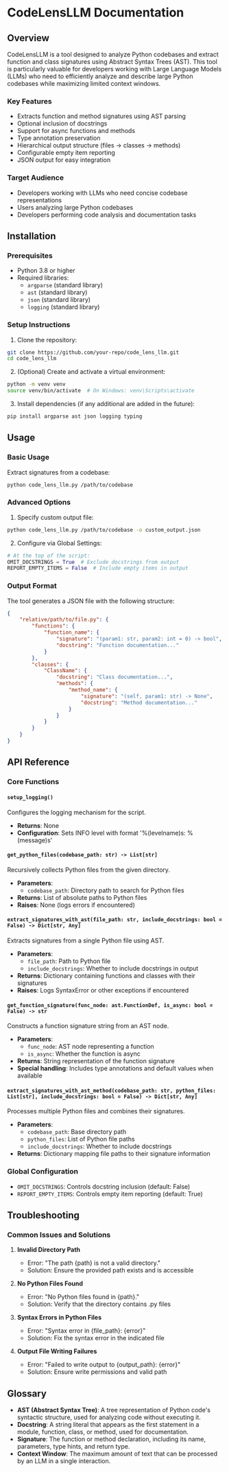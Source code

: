 # CodeLensLLM Documentation

## Overview

CodeLensLLM is a tool designed to analyze Python codebases and extract function and class signatures using Abstract Syntax Trees (AST). This tool is particularly valuable for developers working with Large Language Models (LLMs) who need to efficiently analyze and describe large Python codebases while maximizing limited context windows.

### Key Features
- Extracts function and method signatures using AST parsing
- Optional inclusion of docstrings
- Support for async functions and methods
- Type annotation preservation
- Hierarchical output structure (files → classes → methods)
- Configurable empty item reporting
- JSON output for easy integration

### Target Audience
- Developers working with LLMs who need concise codebase representations
- Users analyzing large Python codebases
- Developers performing code analysis and documentation tasks

## Installation

### Prerequisites
- Python 3.8 or higher
- Required libraries:
  - `argparse` (standard library)
  - `ast` (standard library)
  - `json` (standard library)
  - `logging` (standard library)

### Setup Instructions

1. Clone the repository:
```bash
git clone https://github.com/your-repo/code_lens_llm.git
cd code_lens_llm
```

2. (Optional) Create and activate a virtual environment:
```bash
python -m venv venv
source venv/bin/activate  # On Windows: venv\Scripts\activate
```

3. Install dependencies (if any additional are added in the future):
```bash
pip install argparse ast json logging typing
```

## Usage

### Basic Usage

Extract signatures from a codebase:
```bash
python code_lens_llm.py /path/to/codebase
```

### Advanced Options

1. Specify custom output file:
```bash
python code_lens_llm.py /path/to/codebase -o custom_output.json
```

2. Configure via Global Settings:
```python
# At the top of the script:
OMIT_DOCSTRINGS = True  # Exclude docstrings from output
REPORT_EMPTY_ITEMS = False  # Include empty items in output
```

### Output Format

The tool generates a JSON file with the following structure:
```json
{
    "relative/path/to/file.py": {
        "functions": {
            "function_name": {
                "signature": "(param1: str, param2: int = 0) -> bool",
                "docstring": "Function documentation..."
            }
        },
        "classes": {
            "ClassName": {
                "docstring": "Class documentation...",
                "methods": {
                    "method_name": {
                        "signature": "(self, param1: str) -> None",
                        "docstring": "Method documentation..."
                    }
                }
            }
        }
    }
}
```

## API Reference

### Core Functions

#### `setup_logging()`
Configures the logging mechanism for the script.
- **Returns**: None
- **Configuration**: Sets INFO level with format '%(levelname)s: %(message)s'

#### `get_python_files(codebase_path: str) -> List[str]`
Recursively collects Python files from the given directory.
- **Parameters**:
  - `codebase_path`: Directory path to search for Python files
- **Returns**: List of absolute paths to Python files
- **Raises**: None (logs errors if encountered)

#### `extract_signatures_with_ast(file_path: str, include_docstrings: bool = False) -> Dict[str, Any]`
Extracts signatures from a single Python file using AST.
- **Parameters**:
  - `file_path`: Path to Python file
  - `include_docstrings`: Whether to include docstrings in output
- **Returns**: Dictionary containing functions and classes with their signatures
- **Raises**: Logs SyntaxError or other exceptions if encountered

#### `get_function_signature(func_node: ast.FunctionDef, is_async: bool = False) -> str`
Constructs a function signature string from an AST node.
- **Parameters**:
  - `func_node`: AST node representing a function
  - `is_async`: Whether the function is async
- **Returns**: String representation of the function signature
- **Special handling**: Includes type annotations and default values when available

#### `extract_signatures_with_ast_method(codebase_path: str, python_files: List[str], include_docstrings: bool = False) -> Dict[str, Any]`
Processes multiple Python files and combines their signatures.
- **Parameters**:
  - `codebase_path`: Base directory path
  - `python_files`: List of Python file paths
  - `include_docstrings`: Whether to include docstrings
- **Returns**: Dictionary mapping file paths to their signature information

### Global Configuration

- `OMIT_DOCSTRINGS`: Controls docstring inclusion (default: False)
- `REPORT_EMPTY_ITEMS`: Controls empty item reporting (default: True)

## Troubleshooting

### Common Issues and Solutions

1. **Invalid Directory Path**
   - Error: "The path {path} is not a valid directory."
   - Solution: Ensure the provided path exists and is accessible

2. **No Python Files Found**
   - Error: "No Python files found in {path}."
   - Solution: Verify that the directory contains .py files

3. **Syntax Errors in Python Files**
   - Error: "Syntax error in {file_path}: {error}"
   - Solution: Fix the syntax error in the indicated file

4. **Output File Writing Failures**
   - Error: "Failed to write output to {output_path}: {error}"
   - Solution: Ensure write permissions and valid path

## Glossary

- **AST (Abstract Syntax Tree)**: A tree representation of Python code's syntactic structure, used for analyzing code without executing it.
- **Docstring**: A string literal that appears as the first statement in a module, function, class, or method, used for documentation.
- **Signature**: The function or method declaration, including its name, parameters, type hints, and return type.
- **Context Window**: The maximum amount of text that can be processed by an LLM in a single interaction.